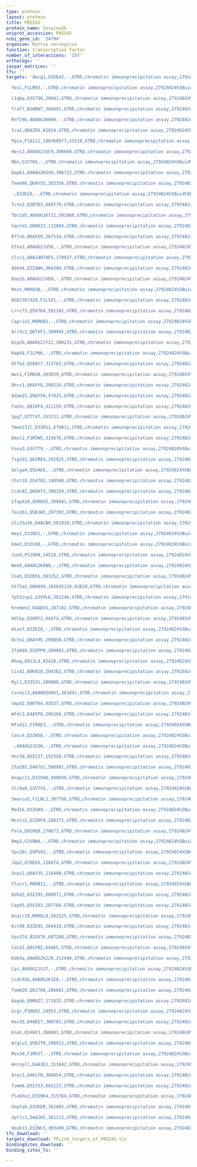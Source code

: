 ```yaml
---
type: protein
layout: protein
title: P05545
protein_name: Serpina3k
uniprot_accession: P05545
ncbi_gene_id: '24794'
organism: Rattus norvegicus
function: transcription factor
number_of_interactions: '157'
orthologs: ''
jaspar_matrices: ''
tfs: ''
targets: 'Abcg1,G3V642,-,GTRD,chromatin immunoprecipitation assay,27924024%5Buid%5D,No

  Yes1,F1LM93,-,GTRD,chromatin immunoprecipitation assay,27924024%5Buid%5D,No

  C1qbp,O35796,29681,GTRD,chromatin immunoprecipitation assay,27924024%5Buid%5D,No

  Traf7,B1WBW7,360491,GTRD,chromatin immunoprecipitation assay,27924024%5Buid%5D,No

  Rnf19b,A0A0G2K6H9,-,GTRD,chromatin immunoprecipitation assay,27924024%5Buid%5D,No

  Ica1,Q6AZ05,81024,GTRD,chromatin immunoprecipitation assay,27924024%5Buid%5D,No

  Ppia,P10111,100360977;25518,GTRD,chromatin immunoprecipitation assay,27924024%5Buid%5D,No

  Herc2,A0A0G2JUC9,308669,GTRD,chromatin immunoprecipitation assay,27924024%5Buid%5D,No

  Nbn,G3V766,-,GTRD,chromatin immunoprecipitation assay,27924024%5Buid%5D,No

  Dapk1,A0A0G2K5V8,306722,GTRD,chromatin immunoprecipitation assay,27924024%5Buid%5D,No

  Tmem98,Q6AYS5,303356,GTRD,chromatin immunoprecipitation assay,27924024%5Buid%5D,No

  -,D3ZKI0,-,GTRD,chromatin immunoprecipitation assay,27924024%5Buid%5D,No

  Tctn2,Q3B7D3,689779,GTRD,chromatin immunoprecipitation assay,27924024%5Buid%5D,No

  Tbc1d5,A0A0G2K712,501088,GTRD,chromatin immunoprecipitation assay,27924024%5Buid%5D,No

  Sqstm1,O08623,113894,GTRD,chromatin immunoprecipitation assay,27924024%5Buid%5D,No

  Rflnb,Q6AXS9,287534,GTRD,chromatin immunoprecipitation assay,27924024%5Buid%5D,No

  Efna3,A0A0G2JV56,-,GTRD,chromatin immunoprecipitation assay,27924024%5Buid%5D,No

  Clcc1,A0A140TAF5,170927,GTRD,chromatin immunoprecipitation assay,27924024%5Buid%5D,No

  Abhd4,D3ZAW4,364380,GTRD,chromatin immunoprecipitation assay,27924024%5Buid%5D,No

  Dop1b,A0A0G2JXD9,-,GTRD,chromatin immunoprecipitation assay,27924024%5Buid%5D,No

  Mest,M0R830,-,GTRD,chromatin immunoprecipitation assay,27924024%5Buid%5D,No

  RGD1307929,F1LSX1,-,GTRD,chromatin immunoprecipitation assay,27924024%5Buid%5D,No

  Lrrc73,Q587K4,501101,GTRD,chromatin immunoprecipitation assay,27924024%5Buid%5D,No

  Caprin2,M0R6B1,-,GTRD,chromatin immunoprecipitation assay,27924024%5Buid%5D,No

  Arrdc3,Q6TXF1,309945,GTRD,chromatin immunoprecipitation assay,27924024%5Buid%5D,No

  Dip2b,A0A0G2JY22,300231,GTRD,chromatin immunoprecipitation assay,27924024%5Buid%5D,No

  Mapk8,F1LP66,-,GTRD,chromatin immunoprecipitation assay,27924024%5Buid%5D,No

  Olfm2,Q568Y7,313783,GTRD,chromatin immunoprecipitation assay,27924024%5Buid%5D,No

  Wwc1,F1M6U0,303039,GTRD,chromatin immunoprecipitation assay,27924024%5Buid%5D,No

  Dhrs1,Q6AXY8,290234,GTRD,chromatin immunoprecipitation assay,27924024%5Buid%5D,No

  Adam15,Q9QYV0,57025,GTRD,chromatin immunoprecipitation assay,27924024%5Buid%5D,No

  Fam3c,Q810F4,312159,GTRD,chromatin immunoprecipitation assay,27924024%5Buid%5D,No

  Spg7,Q7TT47,353231,GTRD,chromatin immunoprecipitation assay,27924024%5Buid%5D,No

  Tmem131l,D3ZRG1,679811,GTRD,chromatin immunoprecipitation assay,27924024%5Buid%5D,No

  Dmxl2,F1M3W5,315676,GTRD,chromatin immunoprecipitation assay,27924024%5Buid%5D,No

  Foxa3,G3V7T9,-,GTRD,chromatin immunoprecipitation assay,27924024%5Buid%5D,No

  Tsg101,Q6IRE4,292925,GTRD,chromatin immunoprecipitation assay,27924024%5Buid%5D,No

  Golga4,Q5U4E6,-,GTRD,chromatin immunoprecipitation assay,27924024%5Buid%5D,No

  Chst10,O54702,140568,GTRD,chromatin immunoprecipitation assay,27924024%5Buid%5D,No

  Ccdc82,Q66H73,300359,GTRD,chromatin immunoprecipitation assay,27924024%5Buid%5D,No

  Cfap410,Q5RKG5,309681,GTRD,chromatin immunoprecipitation assay,27924024%5Buid%5D,No

  Tex261,Q5BJW3,297392,GTRD,chromatin immunoprecipitation assay,27924024%5Buid%5D,No

  Slc25a36,D4ACN9,501039,GTRD,chromatin immunoprecipitation assay,27924024%5Buid%5D,No

  Hey1,D3ZNI5,-,GTRD,chromatin immunoprecipitation assay,27924024%5Buid%5D,No

  Eme2,D3ZC60,-,GTRD,chromatin immunoprecipitation assay,27924024%5Buid%5D,No

  Jund,P52909,24518,GTRD,chromatin immunoprecipitation assay,27924024%5Buid%5D,No

  Nek9,A0A0G2K8N9,-,GTRD,chromatin immunoprecipitation assay,27924024%5Buid%5D,No

  Coa5,D3ZB55,503252,GTRD,chromatin immunoprecipitation assay,27924024%5Buid%5D,No

  Gtf2a2,O08950,103695118;83828,GTRD,chromatin immunoprecipitation assay,27924024%5Buid%5D,No

  Tp53inp2,G3V9L6,362246,GTRD,chromatin immunoprecipitation assay,27924024%5Buid%5D,No

  Kremen2,D4ADS5,287102,GTRD,chromatin immunoprecipitation assay,27924024%5Buid%5D,No

  Hdlbp,Q3KRF2,64474,GTRD,chromatin immunoprecipitation assay,27924024%5Buid%5D,No

  Atxn7,D3ZKZ8,-,GTRD,chromatin immunoprecipitation assay,27924024%5Buid%5D,No

  Dctn2,Q6AYH5,299850,GTRD,chromatin immunoprecipitation assay,27924024%5Buid%5D,No

  Zfp668,D3ZPP0,309002,GTRD,chromatin immunoprecipitation assay,27924024%5Buid%5D,No

  Rhoq,Q9JJL4,85428,GTRD,chromatin immunoprecipitation assay,27924024%5Buid%5D,No

  Cisd1,B0K020,294362,GTRD,chromatin immunoprecipitation assay,27924024%5Buid%5D,No

  Rgl1,D3ZS31,289080,GTRD,chromatin immunoprecipitation assay,27924024%5Buid%5D,No

  Carmil3,A0A0H2UHV1,361041,GTRD,chromatin immunoprecipitation assay,27924024%5Buid%5D,No

  Smpd2,Q9ET64,83537,GTRD,chromatin immunoprecipitation assay,27924024%5Buid%5D,No

  Wfdc3,D4A5P8,296366,GTRD,chromatin immunoprecipitation assay,27924024%5Buid%5D,No

  Mfsd12,F1M4E3,-,GTRD,chromatin immunoprecipitation assay,27924024%5Buid%5D,No

  Casc4,D3ZW58,-,GTRD,chromatin immunoprecipitation assay,27924024%5Buid%5D,No

  -,A0A0G2JU30,-,GTRD,chromatin immunoprecipitation assay,27924024%5Buid%5D,No

  Unc50,O55227,192356,GTRD,chromatin immunoprecipitation assay,27924024%5Buid%5D,No

  Zfp202,D4A7G1,500981,GTRD,chromatin immunoprecipitation assay,27924024%5Buid%5D,No

  Anapc11,D3ZXH8,498030,GTRD,chromatin immunoprecipitation assay,27924024%5Buid%5D,No

  Slc9a8,G3V756,-,GTRD,chromatin immunoprecipitation assay,27924024%5Buid%5D,No

  Smarca5,F1LNL2,307766,GTRD,chromatin immunoprecipitation assay,27924024%5Buid%5D,No

  Med16,D3ZHA9,-,GTRD,chromatin immunoprecipitation assay,27924024%5Buid%5D,No

  Mcoln1,D3ZRF9,288371,GTRD,chromatin immunoprecipitation assay,27924024%5Buid%5D,No

  Palm,Q920Q0,170673,GTRD,chromatin immunoprecipitation assay,27924024%5Buid%5D,No

  Bmp2,G3V8W4,-,GTRD,chromatin immunoprecipitation assay,27924024%5Buid%5D,No

  Vps26c,E9PU42,-,GTRD,chromatin immunoprecipitation assay,27924024%5Buid%5D,No

  Jdp2,Q78E65,116674,GTRD,chromatin immunoprecipitation assay,27924024%5Buid%5D,No

  Snai1,Q6AY35,116490,GTRD,chromatin immunoprecipitation assay,27924024%5Buid%5D,No

  Flvcr1,M0RB11,-,GTRD,chromatin immunoprecipitation assay,27924024%5Buid%5D,No

  Ddhd2,D3ZJ91,680971,GTRD,chromatin immunoprecipitation assay,27924024%5Buid%5D,No

  Cep95,Q5XI03,287766,GTRD,chromatin immunoprecipitation assay,27924024%5Buid%5D,No

  Dnajc19,M0R6L8,502525,GTRD,chromatin immunoprecipitation assay,27924024%5Buid%5D,No

  Kctd9,D3ZE91,364410,GTRD,chromatin immunoprecipitation assay,27924024%5Buid%5D,No

  Vps37d,B2GV76,687208,GTRD,chromatin immunoprecipitation assay,27924024%5Buid%5D,No

  Cdc42,Q8CFN2,64465,GTRD,chromatin immunoprecipitation assay,27924024%5Buid%5D,No

  Kdm3a,A0A0G2K220,312440,GTRD,chromatin immunoprecipitation assay,27924024%5Buid%5D,No

  Cpz,A0A0G2JSJ7,-,GTRD,chromatin immunoprecipitation assay,27924024%5Buid%5D,No

  Ccdc92b,A0A0G2K1E8,-,GTRD,chromatin immunoprecipitation assay,27924024%5Buid%5D,No

  Tomm20,Q62760,266601,GTRD,chromatin immunoprecipitation assay,27924024%5Buid%5D,No

  Aagab,Q9R0Z7,171435,GTRD,chromatin immunoprecipitation assay,27924024%5Buid%5D,No

  Gcgr,P30082,24953,GTRD,chromatin immunoprecipitation assay,27924024%5Buid%5D,No

  Hacd3,D4ABI7,300783,GTRD,chromatin immunoprecipitation assay,27924024%5Buid%5D,No

  Enah,Q5XHX3,360891,GTRD,chromatin immunoprecipitation assay,27924024%5Buid%5D,No

  Arglu1,Q5BJT0,290912,GTRD,chromatin immunoprecipitation assay,27924024%5Buid%5D,No

  Mex3d,F1M5V7,-,GTRD,chromatin immunoprecipitation assay,27924024%5Buid%5D,No

  Hnrnpll,D4A3E1,313842,GTRD,chromatin immunoprecipitation assay,27924024%5Buid%5D,No

  Arpc5,Q4KLF8,360854,GTRD,chromatin immunoprecipitation assay,27924024%5Buid%5D,No

  Tomm6,D3ZJS3,681123,GTRD,chromatin immunoprecipitation assay,27924024%5Buid%5D,No

  Plekho2,D3Z9K4,315764,GTRD,chromatin immunoprecipitation assay,27924024%5Buid%5D,No

  Gnptab,D3ZKE0,362865,GTRD,chromatin immunoprecipitation assay,27924024%5Buid%5D,No

  Sptlc1,D4A2H2,361213,GTRD,chromatin immunoprecipitation assay,27924024%5Buid%5D,No

  Hoxb13,D3ZWL5,303480,GTRD,chromatin immunoprecipitation assay,27924024%5Buid%5D,No'
tfs_download: ''
targets_download: TFLink_targets_of_P05545.tsv
bindingSites_download: ''
binding_sites_ls: ''

---
```

